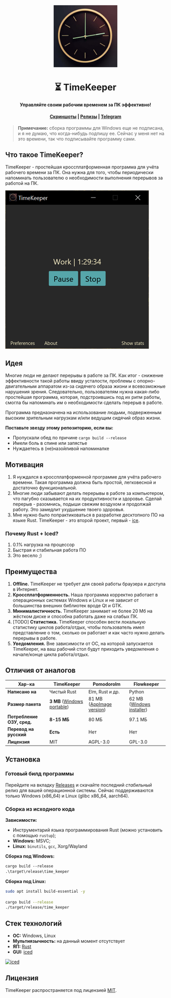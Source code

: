 <div align="center">
    <img src="assets/logo.png" width="200">
    <h1>⏳ TimeKeeper</h1>
    <p><b>Управляйте своим рабочим временем за ПК эффективно!</b></p>
    <h4>
        <a href="https://mskrasnov.github.io/TimeKeeper/screenshots.html">Скриншоты</a>
        <span> | </span>
        <a href="https://github.com/mskrasnov/TimeKeeper/releases">Релизы</a>
        <span> | </span>
        <a href="https://t.me/TimeKeeperSoft">Telegram</a>
    </h4>
</div>

> **Примечание:** сборка программы для Windows еще не подписана, и я не думаю, что когда-нибудь подпишу ее. Сейчас у меня нет на это времени, так что подписывайте программу сами.

## Что такое TimeKeeper?

TimeKeeper - простейшая кроссплатформенная программа для учёта рабочего времени за ПК. Она нужна для того, чтобы периодически напоминать пользователю о необходимости выполнения перерывов за работой на ПК.

![](assets/main_win.png)

## Идея

Многие люди не делают перерывы в работе за ПК. Как итог - снижение эффективности такой работы ввиду усталости, проблемы с опорно-двигательным аппаратом из-за сидячего образа жизни и всевозможные нарушения зрения. Следовательно, пользователям нужна какая-либо простейшая программа, которая, подстроившись под их ритм работы, смогла бы напоминать им о необходимости сделать перерыв в работе.

Программа предназначена на использование людьми, подверженным высоким зрительным нагрузкам и/или ведущим сидячий образ жизни.

**Поставьте звезду этому репозиторию, если вы:**

- Пропускали обед по причине `cargo build --release`
- Имели боль в спине или запястье
- Нуждаетесь в (не)назойливой напоминалке

## Мотивация

1. Я нуждался в кроссплатформенной программе для учёта рабочего времени. Такая программа должна быть простой, легковесной и достаточно функциональной.
2. Многие люди забывают делать перерывы в работе за компьютером, что пагубно сказывается на их продуктивности и здоровье. Сделай перерыв - разомнись, подыши свежим воздухом и продолжай работу. Это замедлит ухудшение твоего здоровья.
3. Мне нужно было попрактиковаться в разработке десктопного ПО на языке Rust. TimeKeeper - это второй проект, первый - [ice](https://github.com/mskrasnov/ice).

### Почему Rust + Iced?

1. 0.1% нагрузка на процессор
2. Быстрая и стабильная работа ПО
3. Это весело ;)

## Преимущества

1. **Offline.** TimeKeeper не требует для своей работы браузера и доступа в Интернет.
2. **Кроссплатформенность.** Наша программа корректно работает в операционных системах Windows и Linux и не зависит от большинства внешних библиотек вроде Qt и GTK.
3. **Минималистичность.** TimeKeeper занимает не более 20 Мб на жёстком диске и способна работать даже на слабых ПК.
4. [TODO] **Статистика.** TimeKeeper способен вести локальную статистику циклов работа/отдых, чтобы пользователь имел представление о том, сколько он работает и как часто нужно делать перерывы в работе.
5. **Уведомления.** Вне зависимости от ОС, на которой запускается TimeKeeper, на ваш рабочий стол будут приходить уведомления о начале/конце цикла работа/отдых.

## Отличия от аналогов

| Хар-ка | **TimeKeeper** | Pomodorolm | Flowkeeper |
|--------|----------------|------------|------------|
| **Написано на** | Чистый Rust | Elm, Rust и др. | Python |
| **Размер пакета** |  **3 MB** ([Windows portable](https://github.com/TimeKeeperSoft/TimeKeeper/releases/download/v0.3.1/TimeKeeper-v0.3.1-WINDOWS-x86_64.zip)) | 81 MB ([AppImage version](https://github.com/vjousse/pomodorolm/releases/download/app-v0.3.5/pomodorolm_0.3.5_amd64.AppImage)) | 62 MB ([Windows installer](https://github.com/flowkeeper-org/fk-desktop/releases/download/v0.9.1/setup.exe)) |
| **Потребление ОЗУ, сред.** | **8-15 МБ** | 80 МБ | 97.1 МБ |
| **Перевод на русский** | **Есть** | Нет | Нет |
| **Лицензия** | MIT | AGPL-3.0 | GPL-3.0 |

## Установка

### Готовый билд программы

Перейдите на вкладку [Releases](https://github.com/mskrasnov/TimeKeeper) и скачайте последний *стабильный* релиз для вашей операционной системы. Сейчас поддерживаются только Windows (x86_64) и Linux (glibc x86_64, aarch64).

### Сборка из исходного кода

**Зависимости:**

- Инструментарий языка программирования Rust (можно установить с помощью `rustup`);
- **Windows:** MSVC;
- **Linux:** `binutils`, `gcc`, Xorg/Wayland

**Сборка под Windows:**

```ps
cargo build --release
.\target\release\time_keeper
```

**Сборка под Linux:**

```bash
sudo apt install build-essential -y

cargo build --release
./target/release/time_keeper
```

## Стек технологий

- **ОС:** Windows, Linux
- **Мультиязычность:** на данный момент отсутствует
- **ЯП:** [Rust](https://rust-lang.org)
- **GUI:** [iced](https://iced.rs)

<a href="https://iced.rs">
    <img alt="iced" title="iced" src="https://gist.githubusercontent.com/hecrj/ad7ecd38f6e47ff3688a38c79fd108f0/raw/74384875ecbad02ae2a926425e9bcafd0695bade/color.svg" width="350px">
</a>

## Лицензия

TimeKeeper распространяется под лицензией [MIT](LICENSE).

